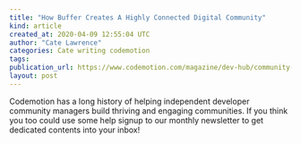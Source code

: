 ```yaml
---
title: "How Buffer Creates A Highly Connected Digital Community"
kind: article
created_at: 2020-04-09 12:55:04 UTC
author: "Cate Lawrence"
categories: Cate writing codemotion
tags: 
publication_url: https://www.codemotion.com/magazine/dev-hub/community-manager/buffer-community-management/
layout: post
---
```

Codemotion has a long history of helping independent developer community managers build thriving and engaging communities. If you think you too could use some help signup to our monthly newsletter to get dedicated contents into your inbox!

